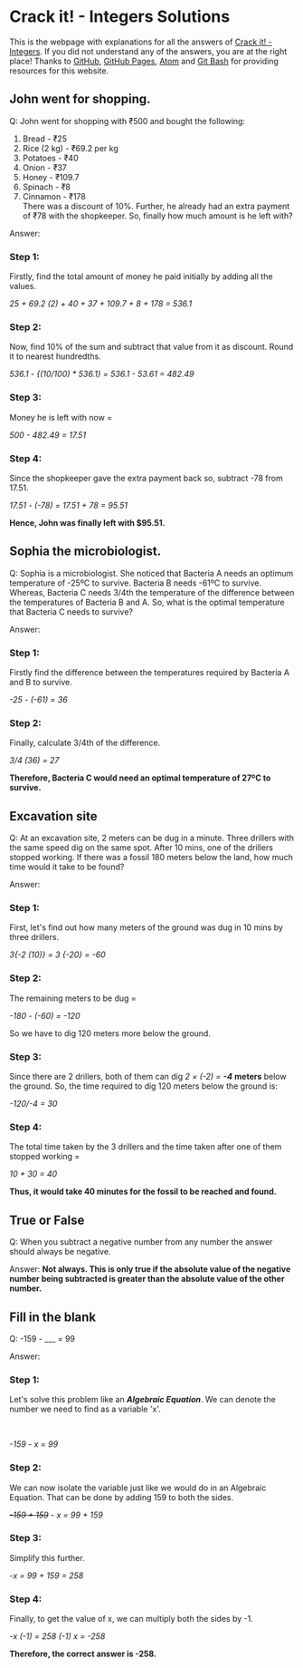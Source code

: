 # Crack it! - Integers Solutions
This is the webpage with explanations for all the answers of [Crack it! - Integers](https://theawesomecoder05.github.io). If you did not understand any of the answers, you are at the right place! Thanks to [GitHub](https://www.github.com), [GitHub Pages](https://pages.github.com), [Atom](https://www.atom.io) and [Git Bash](https://www.git-scm.com) for providing resources for this website.
<!--To insert a hyperlink in MARKDOWN, put the word that you want to be in the place of the hyperlink in square brackets[] and the link it should go to in parenthesis()-->
## John went for shopping.
Q: John went for shopping with ₹500 and bought the following:
<br>
1. Bread - ₹25
2. Rice (2 kg) - ₹69.2 per kg
3. Potatoes - ₹40
4. Onion - ₹37
5. Honey - ₹109.7
6. Spinach - ₹8
7. Cinnamon - ₹178
<br> <!--The comment tag and the line break HTML tags can even be used in MARKDOWN-->
There was a discount of 10%. Further, he already had an extra payment of ₹78 with the shopkeeper. So, finally how much amount is he left with?

Answer:
### Step 1:
Firstly, find the total amount of money he paid initially by adding all the values.
<br>

_25 + 69.2 (2) + 40 + 37 + 109.7 + 8 + 178 = 536.1_

### Step 2:
Now, find 10% of the sum and subtract that value from it as discount. Round it to nearest hundredths.
<br>

_536.1 - {(10/100) * 536.1} = 536.1 - 53.61 = 482.49_

### Step 3:
Money he is left with now =
<br>

_500 - 482.49 = 17.51_

### Step 4:
Since the shopkeeper gave the extra payment back so, subtract -78 from 17.51.
<br>

_17.51 - (-78) = 17.51 + 78 = 95.51_

**Hence, John was finally left with $95.51.**

## Sophia the microbiologist.
Q: Sophia is a microbiologist. She noticed that Bacteria A needs an optimum temperature of -25ºC to survive. Bacteria B needs -61ºC to survive. Whereas, Bacteria C needs 3/4th the temperature of the difference between the temperatures of Bacteria B and A. So, what is the optimal temperature that Bacteria C needs to survive?

Answer:
### Step 1:
Firstly find the difference between the temperatures required by Bacteria A and B to survive.
<br>

_-25 - (-61) = 36_

### Step 2:
Finally, calculate 3/4th of the difference.
<br>

_3/4 (36) = 27_

**Therefore, Bacteria C would need an optimal temperature of 27ºC to survive.**

## Excavation site
Q: At an excavation site, 2 meters can be dug in a minute. Three drillers with the same speed
dig on the same spot. After 10 mins, one of the drillers stopped working. If there was a fossil 180 meters below the land, how much time would it take to be found?

Answer:
### Step 1:
First, let's find out how many meters of the ground was dug in 10 mins by three drillers.
<br>

_3{-2 (10)} = 3 {-20} = -60_

### Step 2:
The remaining meters to be dug =
<br>

_-180 - (-60) = -120_
<br>

So we have to dig 120 meters more below the ground.

### Step 3:
Since there are 2 drillers, both of them can dig _2 × (-2) = **-4**_ **meters** below the ground. So, the time required to dig 120 meters below the ground is:
<br>

 _-120/-4 = 30_

### Step 4:
The total time taken by the 3 drillers and the time taken after one of them stopped working =
<br>

_10 + 30 = 40_

**Thus, it would take 40 minutes for the fossil to be reached and found.**

## True or False
Q: When you subtract a negative number from any number the answer should always be negative.
<br>

Answer:
**Not always. This is only true if the absolute value of the negative number being subtracted is greater than the absolute value of the other number.**

## Fill in the blank
Q: -159 - ___ = 99

Answer:
### Step 1:
Let's solve this problem like an **_Algebraic Equation_**. We can denote the number we need to find as a variable 'x'.
<!--Set var = x-->
<br>

_-159 - x = 99_

### Step 2:
We can now isolate the variable just like we would do in an Algebraic Equation. That can be done by adding 159 to both the sides.
<br>

_<del>-159 + 159</del> - x = 99 + 159_

### Step 3:
Simplify this further.
<br>

_-x = 99 + 159 = 258_

### Step 4:
Finally, to get the value of x, we can multiply both the sides by -1.
<br>

_-x (-1) = 258 (-1)_
_x = -258_

**Therefore, the correct answer is -258.**
